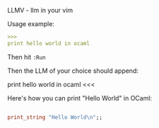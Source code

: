 LLMV - llm in your vim

Usage example:

```md
>>>
print hello world in ocaml
```

Then hit `:Run`

Then the LLM of your choice should append:

>>>
print hello world in ocaml
<<<

Here's how you can print "Hello World" in OCaml:

```ocaml

print_string "Hello World\n";;

```
